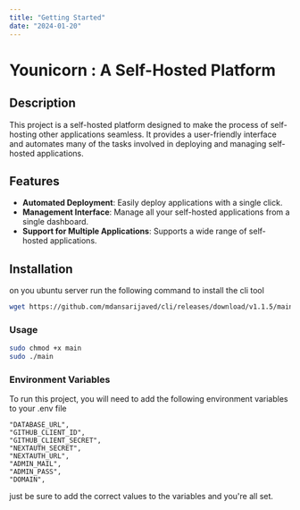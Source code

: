 ```yaml
---
title: "Getting Started"
date: "2024-01-20"
---
```


# Younicorn : A Self-Hosted Platform

## Description

This project is a self-hosted platform designed to make the process of self-hosting other applications seamless. It provides a user-friendly interface and automates many of the tasks involved in deploying and managing self-hosted applications.

## Features

- **Automated Deployment**: Easily deploy applications with a single click.
- **Management Interface**: Manage all your self-hosted applications from a single dashboard.
- **Support for Multiple Applications**: Supports a wide range of self-hosted applications.

## Installation

on you ubuntu server run the following command to install the cli tool

```bash
wget https://github.com/mdansarijaved/cli/releases/download/v1.1.5/main
```

### Usage

```bash
sudo chmod +x main
sudo ./main
```

### Environment Variables

To run this project, you will need to add the following environment variables to your .env file

```.env
"DATABASE_URL",
"GITHUB_CLIENT_ID",
"GITHUB_CLIENT_SECRET",
"NEXTAUTH_SECRET",
"NEXTAUTH_URL",
"ADMIN_MAIL",
"ADMIN_PASS",
"DOMAIN",
```

just be sure to add the correct values to the variables and you're all set.
